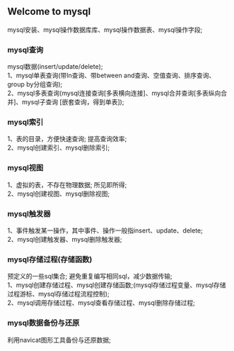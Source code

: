 ## Welcome to mysql
mysql安装、mysql操作数据库库、mysql操作数据表、mysql操作字段;

### mysql查询
mysql数据(insert/update/delete);  
1、mysql单表查询(带In查询、带between and查询、空值查询、排序查询、group by分组查询);  
2、mysql多表查询(mysql连接查询[多表横向连接]、mysql合并查询[多表纵向合并]、mysql子查询
[嵌套查询，得到单表]);
  
### mysql索引
1、表的目录，方便快速查询;    提高查询效率;  
2、mysql创建索引、mysql删除索引;
          
### mysql视图
1、虚拟的表，不存在物理数据;  所见即所得;  
2、mysql创建视图、mysql删除视图;
          
### mysql触发器
 1、事件触发某一操作，其中事件、操作一般指insert、update、delete;  
 2、mysql创建触发器、mysql删除触发器;
 
### mysql存储过程(存储函数)
 预定义的一些sql集合;   避免重复编写相同sql，减少数据传输;    
 1、mysql创建存储过程、mysql创建存储函数;(mysql存储过程变量、mysql存储过程游标、mysql存储过程流程控制);   
 2、mysql调用存储过程、mysql查看存储过程、mysql删除存储过程;
 
### mysql数据备份与还原
 利用navicat图形工具备份与还原数据;
